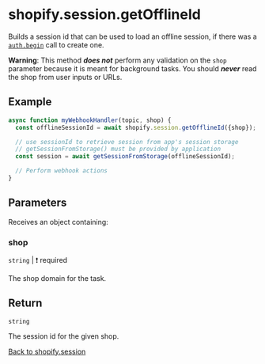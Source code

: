 # shopify.session.getOfflineId

Builds a session id that can be used to load an offline session, if there was a [`auth.begin`](../auth/begin.md) call to create one.

**Warning**: This method **_does not_** perform any validation on the `shop` parameter because it is meant for background tasks.
You should **_never_** read the shop from user inputs or URLs.

## Example

```ts
async function myWebhookHandler(topic, shop) {
  const offlineSessionId = await shopify.session.getOfflineId({shop});

  // use sessionId to retrieve session from app's session storage
  // getSessionFromStorage() must be provided by application
  const session = await getSessionFromStorage(offlineSessionId);

  // Perform webhook actions
}
```

## Parameters

Receives an object containing:

### shop

`string` | :exclamation: required

The shop domain for the task.

## Return

`string`

The session id for the given shop.

[Back to shopify.session](./README.md)
